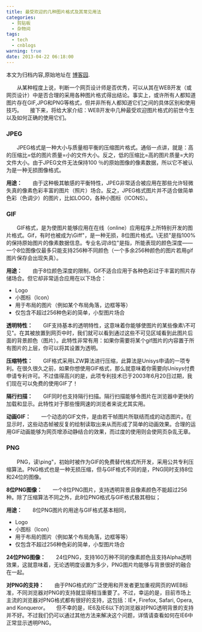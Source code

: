 ```yaml
---
title: 最受欢迎的几种图片格式及其常见用法
categories:
  - 剪贴板
  - 杂物间
tags:
  - tech
  - cnblogs
warning: true
date: 2013-04-22 06:18:00
---
```


<div class="history-article">本文为归档内容,原始地址在 <a href="http://www.cnblogs.com/hustskyking/archive/2013/04/22/category-of-picture.html" target="_blank">博客园</a>.</div>

<p><span>　　从某种程度上说，判断一个网页设计师是否优秀，可以从其在WEB开发（或网页设计）中是否合理的采用各种图片格式得出结论。事实上，或许所有人都知道图片存在GIF,JPG和PNG等格式，但并非所有人都知道它们之间的具体区别和使用技巧。</span><span>　　接下来，将给大家介绍：WEB开发中几种最受欢迎图片格式的前世今生以及如何正确的使用它们。</span></p>
<h3>JPEG</h3>
<p><span>　　JPEG格式是一种大小与质量相平衡的压缩图片格式。通俗一点讲，就是：高的压缩比=低的图片质量=小的文件大小。反之，低的压缩比=高的图片质量=大的文件大小。由于JPEG文件无法保持100 ％的原始图像的像素数据，所以它不被认为是一种无损图像格式。</span></p>
<p><strong>用途：</strong><span>　　由于这种极其敏感的平衡特性，JPEG非常适合被应用在那些允许轻微失真的像素色彩丰富的图片（照片）场合。反之，JPEG格式图片并不适合做简单色彩（色调少）的图片，比如LOGO，各种小图标（ICONS）。</span></p>


<h3>GIF</h3>
<p><span>　　GIF格式，是为使图片能够应用在在线（online）应用程序上所特别开发的图片格式。Gif，有时也被成为\Giff"，是一种无损，8位图片格式。\无损"是指100%的保持原始图片的像素数据信息。专业名词\8位"是指，所能表现的颜色深度&mdash;&mdash;一个8位图像仅最多只能支持256种不同颜色（一个多余256种颜色的图片若用gif图片保存会出现失真）。</span></p>
<p><strong>用途：</strong><span>　　由于8位颜色深度的限制，Gif不适合应用于各种色彩过于丰富的照片存储场合。但它却非常适合应用在以下场合：</span></p>
<ul>
<li><span>Logo</span></li>
<li><span>小图标（Icon）</span></li>
<li><span>用于布局的图片（例如某个布局角落，边框等等）</span></li>
<li><span>仅包含不超过256种色彩的简单，小型图片场合</span></li>

</ul>
<p><strong>透明特性：</strong><span>　　GIF支持基本的透明特性，这意味着你能够使图片的某些像素\不可见"。在其被放置到网页中时，我们就可以看到通过这些不可见区域看到此图片后面的背景颜色（图片）。此特性非常有用：如果你需要将某个gif图片的内容置于所有图片的上层，你可以将其设置为透明。</span></p>
<p><strong>压缩特性：</strong><span>　　GIF格式采用LZW算法进行压缩，此算法是Unisys申请的一项专利。在很久很久之前，如果你想使用GIF格式，那么就意味着你需要向Unisys付费申请专利许可。不过值得高兴的是，此项专利技术已于2003年6月20日过期，我们现在可以免费的使用GIF了！</span></p>
<p><strong>隔行扫描：</strong><span>　　GIF同时也支持隔行扫描。隔行扫描能够令图片在浏览器中更快的加载和显示。此特性对于那些慢网速的浏览者来说尤其实用。</span></p>
<p><strong>动画GIF：</strong><span>　　一个动态的GIF文件，是由若干帧图片所联结而成的动态图片。在显示时，这些动态帧被反复的绘制读取出来从而形成了简单的动画效果。合理的运用GIF动画能够为网页增添动静结合的效果，而过度的使用则会使网页杂乱无章。</span></p>


<h3><strong>PNG</strong></h3>
<p><span>　　PNG，读\ping"，初始时被作为GIF的免费替代格式所开发，采用公共专利压缩算法。PNG格式也是一种无损压缩，但与GIF格式不同的是，PNG同时支持8位和24位的图像。</span></p>
<p><strong>8位PNG图像：</strong><span>　　一个8位PNG图片，支持透明背景且像素颜色不能超过256种。除了压缩算法不同之外，此8位PNG格式与GIF格式极其相似；</span></p>
<p><strong>用途：</strong><span>　　8位PNG图片的用途与GIF格式基本相同，</span></p>
<ul>
<li><span>Logo</span></li>
<li><span>小图标（Icon）</span></li>
<li><span>用于布局的图片（例如某个布局角落，边框等等）</span></li>
<li><span>仅包含不超过256种色彩的简单，小型图片场合</span></li>

</ul>


<p><strong>24位PNG图像：</strong><span>　　24位PNG，支持160万种不同的像素颜色且支持Alpha透明效果，这就意味着，无论透明度设置为多少，PNG图片均能够与背景很好的融合在一起。</span></p>
<p><strong>对PNG的支持：</strong><span>　　由于PNG格式的广泛使用和开发者更加重视网页的WEB标准，不同浏览器对PNG的支持就显得相当重要了。不过，幸运的是，目前市场上主流的浏览器对PNG格式都有很好的支持，这包括：IE*, Firefox, Safari, Opera, and Konqueror。</span><span>　　但不幸的是，IE6及IE6以下的浏览器对PNG透明背景的支持并不好。不过我们仍可以通过其他方法来解决这个问题，详情请查看如何在IE6中正常显示透明PNG。</span></p>

